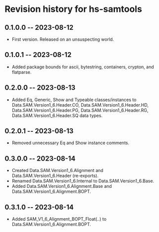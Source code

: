 # Revision history for hs-samtools

## 0.1.0.0 -- 2023-08-12

* First version. Released on an unsuspecting world.

## 0.1.0.1 -- 2023-08-12

* Added package bounds for ascii, bytestring, containers, crypton, and flatparse.

## 0.2.0.0 -- 2023-08-13

* Added Eq, Generic, Show and Typeable classes/instances to Data.SAM.Version1_6.Header.CO, Data.SAM.Version1_6.Header.HD, Data.SAM.Version1_6.Header.PG, Data.SAM.Version1_6.Header.RG, Data.SAM.Version1_6.Header.SQ data types.

## 0.2.0.1 -- 2023-08-13

* Removed unnecessary Eq and Show instance comments.

## 0.3.0.0 -- 2023-08-14

* Created Data.SAM.Version1_6.Alignment and Data.SAM.Version1_6.Header (re-exports).
* Renamed Data.SAM.Version1_6.Internal to Data.SAM.Version1_6.Base.
* Added Data.SAM.Version1_6.Alignment.Base and Data.SAM.Version1_6.Alignment.BOPT.

## 0.3.1.0 -- 2023-08-14

* Added SAM_V1_6_Alignment_BOPT_Float(..) to Data.SAM.Version1_6.Alignment.BOPT.
